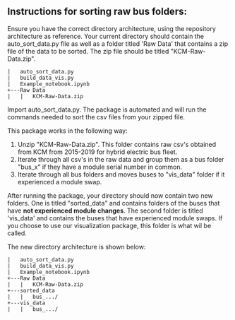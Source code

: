 ## Instructions for sorting raw bus folders:

Ensure you have the correct directory architecture, using the repository architecture as reference. Your current directory should contain the auto_sort_data.py file as well as a folder titled 'Raw Data' that contains a zip file of the data to be sorted. The zip file should be titled "KCM-Raw-Data.zip".

```
|   auto_sort_data.py
|   build_data_vis.py
|   Example_notebook.ipynb
+---Raw Data 
|   |   KCM-Raw-Data.zip
```

Import auto_sort_data.py. The package is automated and will run the commands needed to sort the csv files from your zipped file. 

This package works in the following way:

1. Unzip "KCM-Raw-Data.zip". This folder contains raw csv's obtained from KCM from 2015-2019 for hybrid electric bus fleet.
2. Iterate through all csv's in the raw data and group them as a bus folder "bus_x" if they have a module serial number in common.
3. Iterate through all bus folders and moves buses to "vis_data" folder if it experienced a module swap.

After running the package, your directory should now contain two new folders. One is titled "sorted_data" and contains folders of the buses that have __not experienced module changes__. The second folder is titled 'vis_data' and contains the buses that have experienced module swaps. If you choose to use our visualization package, this folder is what wil be called.

The new directory architecture is shown below:

```
|   auto_sort_data.py
|   build_data_vis.py
|   Example_notebook.ipynb
+---Raw Data 
|   |   KCM-Raw-Data.zip
+---sorted_data
|   |   bus_.../
+---vis_data
|   |   bus_.../
```
